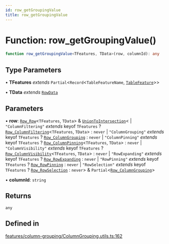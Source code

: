 ```yaml
---
id: row_getGroupingValue
title: row_getGroupingValue
---
```


# Function: row\_getGroupingValue()

```ts
function row_getGroupingValue<TFeatures, TData>(row, columnId): any
```

## Type Parameters

• **TFeatures** *extends* `Partial`\<`Record`\<`TableFeatureName`, [`TableFeature`](../interfaces/tablefeature.md)\>\>

• **TData** *extends* [`RowData`](../type-aliases/rowdata.md)

## Parameters

• **row**: [`Row_Row`](../interfaces/row_row.md)\<`TFeatures`, `TData`\> & [`UnionToIntersection`](../type-aliases/uniontointersection.md)\<
  \| `"ColumnFiltering"` *extends* keyof `TFeatures` ? [`Row_ColumnFiltering`](../interfaces/row_columnfiltering.md)\<`TFeatures`, `TData`\> : `never`
  \| `"ColumnGrouping"` *extends* keyof `TFeatures` ? [`Row_ColumnGrouping`](../interfaces/row_columngrouping.md) : `never`
  \| `"ColumnPinning"` *extends* keyof `TFeatures` ? [`Row_ColumnPinning`](../interfaces/row_columnpinning.md)\<`TFeatures`, `TData`\> : `never`
  \| `"ColumnVisibility"` *extends* keyof `TFeatures` ? [`Row_ColumnVisibility`](../interfaces/row_columnvisibility.md)\<`TFeatures`, `TData`\> : `never`
  \| `"RowExpanding"` *extends* keyof `TFeatures` ? [`Row_RowExpanding`](../interfaces/row_rowexpanding.md) : `never`
  \| `"RowPinning"` *extends* keyof `TFeatures` ? [`Row_RowPinning`](../interfaces/row_rowpinning.md) : `never`
  \| `"RowSelection"` *extends* keyof `TFeatures` ? [`Row_RowSelection`](../interfaces/row_rowselection.md) : `never`\> & `Partial`\<[`Row_ColumnGrouping`](../interfaces/row_columngrouping.md)\>

• **columnId**: `string`

## Returns

`any`

## Defined in

[features/column-grouping/ColumnGrouping.utils.ts:162](https://github.com/TanStack/table/blob/main/packages/table-core/src/features/column-grouping/ColumnGrouping.utils.ts#L162)
